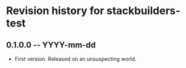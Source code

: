 # Revision history for stackbuilders-test

## 0.1.0.0 -- YYYY-mm-dd

* First version. Released on an unsuspecting world.
